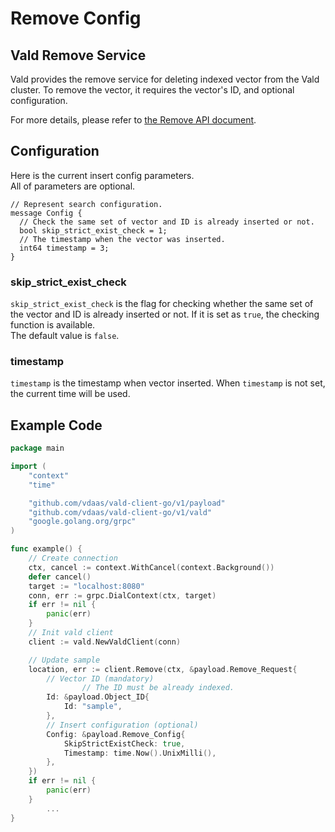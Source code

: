 # Remove Config

## Vald Remove Service

Vald provides the remove service for deleting indexed vector from the Vald cluster.
To remove the vector, it requires the vector's ID, and optional configuration.

For more details, please refer to [the Remove API document](../api/remove.md).

## Configuration

Here is the current insert config parameters.<BR>
All of parameters are optional.

```rpc
// Represent search configuration.
message Config {
  // Check the same set of vector and ID is already inserted or not.
  bool skip_strict_exist_check = 1;
  // The timestamp when the vector was inserted.
  int64 timestamp = 3;
}
```

### skip_strict_exist_check

`skip_strict_exist_check` is the flag for checking whether the same set of the vector and ID is already inserted or not.
If it is set as `true`, the checking function is available.<BR>
The default value is `false`.

### timestamp

`timestamp` is the timestamp when vector inserted.
When `timestamp` is not set, the current time will be used.

## Example Code

```go
package main

import (
	"context"
	"time"

	"github.com/vdaas/vald-client-go/v1/payload"
	"github.com/vdaas/vald-client-go/v1/vald"
	"google.golang.org/grpc"
)

func example() {
	// Create connection
	ctx, cancel := context.WithCancel(context.Background())
	defer cancel()
	target := "localhost:8080"
	conn, err := grpc.DialContext(ctx, target)
	if err != nil {
		panic(err)
	}
	// Init vald client
	client := vald.NewValdClient(conn)

	// Update sample
	location, err := client.Remove(ctx, &payload.Remove_Request{
		// Vector ID (mandatory)
                // The ID must be already indexed.
		Id: &payload.Object_ID{
			Id: "sample",
		},
		// Insert configuration (optional)
		Config: &payload.Remove_Config{
			SkipStrictExistCheck: true,
			Timestamp: time.Now().UnixMilli(),
		},
	})
	if err != nil {
		panic(err)
	}
        ...
}
```
